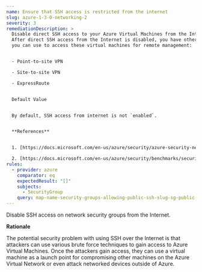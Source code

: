 ```yaml
---
name: Ensure that SSH access is restricted from the internet
slug: azure-1-3-0-networking-2
severity: 3
remediationDescription: >
  Disable direct SSH access to your Azure Virtual Machines from the Internet.
  After direct SSH access from the Internet is disabled, you have other options
  you can use to access these virtual machines for remote management:


  - Point-to-site VPN

  - Site-to-site VPN

  - ExpressRoute


  Default Value


  By default, SSH access from internet is not `enabled`.


  **References**


  1. [https://docs.microsoft.com/en-us/azure/security/azure-security-network-security-best-practices#disable-rdpssh-access-to-azure-virtual-machines](https://docs.microsoft.com/en-us/azure/security/azure-security-network-security-best-practices#disable-rdpssh-access-to-azure-virtual-machines)

  2. [https://docs.microsoft.com/en-us/azure/security/benchmarks/security-controls-v2-network-security#ns-1-implement-security-for-internal-traffic](https://docs.microsoft.com/en-us/azure/security/benchmarks/security-controls-v2-network-security#ns-1-implement-security-for-internal-traffic)
rules:
  - provider: azure
    comparator: eq
    expectedResult: "[]"
    subjects:
      - SecurityGroup
    query: map-name-security-groups-allowing-public-ssh-slug-sg-public-ssh-query-securitygroups-where-rules_some-direction-inbound-action-allow-and-or-sources_includes-cidr-0-0-0-0-0-sources_includes
---
```

Disable SSH access on network security groups from the Internet.

**Rationale**

The potential security problem with using SSH over the Internet is that attackers can use various brute force techniques to gain access to Azure Virtual Machines. Once the attackers gain access, they can use a virtual machine as a launch point for compromising other machines on the Azure Virtual Network or even attack networked devices outside of Azure.